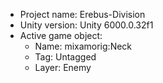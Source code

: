                                                                                                                                                                                                                                                    
<!-- UNITY CODE ASSIST INSTRUCTIONS START -->
- Project name: Erebus-Division
- Unity version: Unity 6000.0.32f1
- Active game object:
  - Name: mixamorig:Neck
  - Tag: Untagged
  - Layer: Enemy
<!-- UNITY CODE ASSIST INSTRUCTIONS END -->